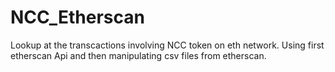 # NCC_Etherscan
Lookup at the transcactions involving NCC token on eth network. Using first etherscan Api and then manipulating csv files from etherscan.
